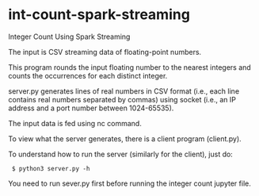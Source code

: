 # int-count-spark-streaming
 Integer Count Using Spark Streaming

The input is CSV streaming data of floating-point numbers.


This program rounds the input floating number to the nearest integers and counts the occurrences for each distinct integer. 


server.py generates lines of real numbers in CSV format (i.e., each line contains real numbers separated by commas) using socket (i.e., an IP address and a port number between 1024-65535). 


The input data is fed using nc command. 


To view what the server generates, there is a client program (client.py). 


To understand how to run the server (similarly for the client), just do:


     $ python3 server.py -h


You need to run sever.py first before running the integer count jupyter file.

